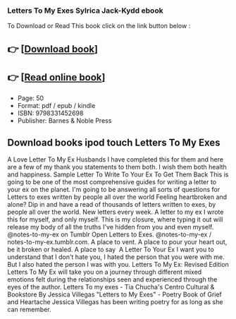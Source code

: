 ### Letters To My Exes Sylrica Jack-Kydd ebook

To Download or Read This book click on the link button below :

## 👉  [**[Download book](http://get-pdfs.com/download.php?group=book&from=github.com&id=718293&lnk=1063 "Download book")**]

## 👉  [**[Read online book](http://get-pdfs.com/download.php?group=book&from=github.com&id=718293&lnk=1063 "Read online book")**]


* Page: 50
* Format: pdf / epub / kindle
* ISBN: 9798331452698
* Publisher: Barnes &amp; Noble Press



## Download books ipod touch Letters To My Exes



 A Love Letter To My Ex Husbands I have completed this for them and here are a few of my thank you statements to them both. I wish them both health and happiness.
 Sample Letter To Write To Your Ex To Get Them Back This is going to be one of the most comprehensive guides for writing a letter to your ex on the planet. I&#039;m going to be answering all sorts of questions for 
 Letters to exes written by people all over the world Feeling heartbroken and alone? Dip in and have a read of thousands of letters written to exes, by people all over the world. New letters every week.
 A letter to my ex I wrote this for myself, and only myself. This is my closure, where typing it out will release my body of all the truths I&#039;ve hidden from you and even myself.
 @notes-to-my-ex on Tumblr Open Letters to Exes. @notes-to-my-ex / notes-to-my-ex.tumblr.com. A place to vent. A place to pour your heart out, be it broken or healed. A place to say 
 A Letter To Your Ex I want you to understand that I don&#039;t hate you, I hated the person that you were with me. But I also hated the person I was with you.
 Letters To My Ex: Revised Edition Letters To My Ex will take you on a journey through different mixed emotions felt during the relationships seen and experienced through the eyes of the author.
 Letters To my exes - Tia Chucha&#039;s Centro Cultural &amp; Bookstore By Jessica Villegas &quot;Letters to My Exes&quot; - Poetry Book of Grief and Heartache Jessica Villegas has been writing poetry for as long as she can remember.





